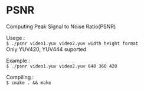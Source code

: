 # PSNR
Computing Peak Signal to Noise Ratio(PSNR)

Usege :  
`$ ./psnr video1.yuv video2.yuv width height format`  
Only YUV420, YUV444 suported  

Example :   
`$ ./psnr video1.yuv video2.yuv 640 360 420`   

Compiling :  
`$ cmake . && make`  

